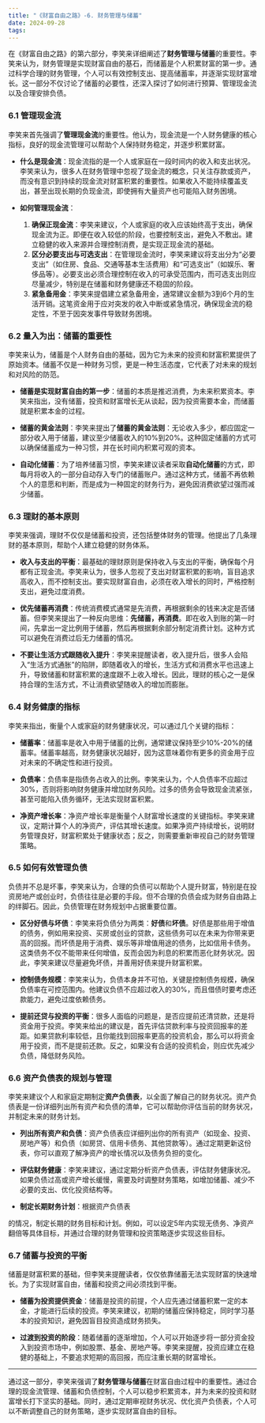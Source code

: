 ```yaml
---
title: "《财富自由之路》-6. 财务管理与储蓄"
date: 2024-09-28
tags:
---
```


在《财富自由之路》的第六部分，李笑来详细阐述了**财务管理与储蓄**的重要性。李笑来认为，财务管理是实现财富自由的基石，而储蓄是个人积累财富的第一步。通过科学合理的财务管理，个人可以有效控制支出、提高储蓄率，并逐渐实现财富增长。这一部分不仅讨论了储蓄的必要性，还深入探讨了如何进行预算、管理现金流以及合理安排负债。

### 6.1 **管理现金流**

李笑来首先强调了**管理现金流**的重要性。他认为，现金流是一个人财务健康的核心指标，良好的现金流管理可以帮助个人保持财务稳定，并逐步积累财富。

- **什么是现金流**：现金流指的是一个人或家庭在一段时间内的收入和支出状况。李笑来认为，很多人在财务管理中忽视了现金流的概念，只关注存款或资产，而没有意识到持续的现金流对财富积累的重要性。如果收入不能持续覆盖支出，甚至出现长期的负现金流，即使拥有大量资产也可能陷入财务困境。

- **如何管理现金流**：
  1. **确保正现金流**：李笑来建议，个人或家庭的收入应该始终高于支出，确保现金流为正。即便在收入较低的阶段，也要控制支出，避免入不敷出。建立稳健的收入来源并合理控制消费，是实现正现金流的基础。
  2. **区分必要支出与可选支出**：在管理现金流时，李笑来建议将支出分为“必要支出”（如住房、食品、交通等基本生活费用）和“可选支出”（如娱乐、奢侈品等）。必要支出必须合理控制在收入的可承受范围内，而可选支出则应尽量减少，特别是在储蓄和财务健康还不稳固的阶段。
  3. **紧急备用金**：李笑来提倡建立紧急备用金，通常建议金额为3到6个月的生活开销。这笔资金用于应对突发的收入中断或紧急情况，确保现金流的稳定性，不至于因突发事件导致财务困境。

### 6.2 **量入为出：储蓄的重要性**

李笑来认为，储蓄是个人财务自由的基础，因为它为未来的投资和财富积累提供了原始资本。储蓄不仅是一种财务习惯，更是一种生活态度，它代表了对未来的规划和对风险的防范。

- **储蓄是实现财富自由的第一步**：储蓄的本质是推迟消费，为未来积累资本。李笑来指出，没有储蓄，投资和财富增长无从谈起，因为投资需要本金，而储蓄就是积累本金的过程。

- **储蓄的黄金法则**：李笑来提出了**储蓄的黄金法则**：无论收入多少，都应固定一部分收入用于储蓄，建议至少储蓄收入的10%到20%。这种固定储蓄的方式可以确保储蓄成为一种习惯，并在长时间内积累可观的资本。

- **自动化储蓄**：为了培养储蓄习惯，李笑来建议读者采取**自动化储蓄**的方式，即每月将收入的一部分自动存入专门的储蓄账户。通过这种方式，储蓄不再依赖个人的意愿和判断，而是成为一种固定的财务行为，避免因消费欲望过强而减少储蓄。

### 6.3 **理财的基本原则**

李笑来强调，理财不仅仅是储蓄和投资，还包括整体财务的管理。他提出了几条理财的基本原则，帮助个人建立稳健的财务体系。

- **收入与支出的平衡**：最基础的理财原则是保持收入与支出的平衡，确保每个月都有正现金流。李笑来认为，很多人忽视了支出对财富积累的影响，盲目追求高收入，而不控制支出。要实现财富自由，必须在收入增长的同时，严格控制支出，避免过度消费。

- **优先储蓄再消费**：传统消费模式通常是先消费，再根据剩余的钱来决定是否储蓄。但李笑来提出了一种反向思维：**先储蓄，再消费**。即在收入到账的第一时间，先拿出一定比例用于储蓄，然后再根据剩余部分制定消费计划。这种方式可以避免在消费过后无力储蓄的情况。

- **不要让生活方式跟随收入提升**：李笑来提醒读者，收入提升后，很多人会陷入“生活方式通胀”的陷阱，即随着收入的增长，生活方式和消费水平也迅速上升，导致储蓄和财富积累的速度跟不上收入增长。因此，理财的核心之一是保持合理的生活方式，不让消费欲望随收入的增加而膨胀。

### 6.4 **财务健康的指标**

李笑来指出，衡量个人或家庭的财务健康状况，可以通过几个关键的指标：

- **储蓄率**：储蓄率是收入中用于储蓄的比例，通常建议保持至少10%-20%的储蓄率。储蓄率越高，财务健康状况越好，因为这意味着你有更多的资金用于应对未来的不确定性和进行投资。

- **负债率**：负债率是指债务占收入的比例。李笑来认为，个人负债率不应超过30%，否则将影响财务健康并增加财务风险。过多的债务会导致现金流紧张，甚至可能陷入债务循环，无法实现财富积累。

- **净资产增长率**：净资产增长率是衡量个人财富增长速度的关键指标。李笑来建议，定期计算个人的净资产，评估其增长速度。如果净资产持续增长，说明财务管理良好，财富积累处于健康状态；反之，则需要重新审视自己的财务管理策略。

### 6.5 **如何有效管理负债**

负债并不总是坏事，李笑来认为，合理的负债可以帮助个人提升财富，特别是在投资房地产或创业时，负债往往是必要的手段。但不合理的负债会成为财务自由路上的绊脚石。因此，负债管理在财务规划中占据重要位置。

- **区分好债与坏债**：李笑来将负债分为两类：**好债**和**坏债**。好债是那些用于增值的债务，例如用来投资、买房或创业的贷款，这些债务可以在未来为你带来更高的回报。而坏债是用于消费、娱乐等非增值用途的债务，比如信用卡债务。这类债务不仅不能带来任何增值，反而会因为利息的积累而恶化财务状况。因此，李笑来建议尽量避免坏债，并善用好债来提升财富积累。

- **控制债务规模**：李笑来认为，负债本身并不可怕，关键是控制债务规模，确保负债率在可控范围内。他建议负债不应超过收入的30%，而且借债时要考虑还款能力，避免过度依赖债务。

- **提前还贷与投资的平衡**：很多人面临的问题是，是否应提前还清贷款，还是将资金用于投资。李笑来给出的建议是，首先评估贷款利率与投资回报率的差距。如果贷款利率较低，且你能找到回报率更高的投资机会，那么可以将资金用于投资，而不是提前还款。反之，如果没有合适的投资机会，则应优先减少负债，降低财务风险。

### 6.6 **资产负债表的规划与管理**

李笑来建议个人和家庭定期制定**资产负债表**，以全面了解自己的财务状况。资产负债表是一份详细列出所有资产和负债的清单，它可以帮助你评估当前的财务状况，并制定未来的财务计划。

- **列出所有资产和负债**：资产负债表应详细列出你的所有资产（如现金、投资、房地产等）和负债（如房贷、信用卡债务、其他贷款等）。通过定期更新这份表，你可以直观了解净资产的增长情况以及债务负担的变化。

- **评估财务健康**：李笑来建议，通过定期分析资产负债表，评估财务健康状况。如果负债过高或资产增长缓慢，需要及时调整财务策略，如增加储蓄、减少不必要的支出、优化投资结构等。

- **制定长期财务计划**：根据资产负债表

的情况，制定长期的财务目标和计划。例如，可以设定5年内实现无债务、净资产翻倍等具体目标，并通过合理的财务管理和投资策略逐步实现这些目标。

### 6.7 **储蓄与投资的平衡**

储蓄是财富积累的基础，但李笑来提醒读者，仅仅依靠储蓄无法实现财富的快速增长。为了实现财富自由，储蓄和投资之间必须找到平衡。

- **储蓄为投资提供资金**：储蓄是投资的前提，个人应先通过储蓄积累一定的本金，才能进行后续的投资。李笑来建议，初期的储蓄应保持稳定，同时学习基本的投资知识，避免因盲目投资造成财务损失。

- **过渡到投资的阶段**：随着储蓄的逐渐增加，个人可以开始逐步将一部分资金投入到投资市场中，例如股票、基金、房地产等。李笑来提醒，投资应建立在稳健的基础上，不要追求短期的高回报，而应注重长期的财富增长。

---

通过这一部分，李笑来强调了**财务管理与储蓄**在财富自由过程中的重要性。通过合理的现金流管理、储蓄和负债控制，个人可以稳步积累资本，并为未来的投资和财富增长打下坚实的基础。同时，通过定期审视财务状况、优化资产负债表，个人可以不断调整自己的财务策略，逐步实现财富自由的目标。